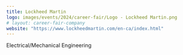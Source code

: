 ```yaml
---
title: Lockheed Martin
logo: images/events/2024/career-fair/Logo - Lockheed Martin.png
# layout: career-fair-company
website: "https://www.lockheedmartin.com/en-ca/index.html"
---
```


Electrical/Mechanical Engineering
